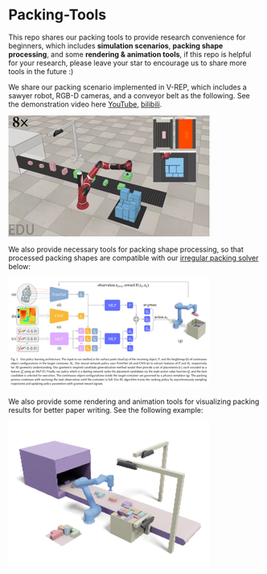 # Packing-Tools
This repo shares our packing tools to provide research convenience for beginners, which includes **simulation scenarios**, **packing shape processing**, and some **rendering & animation tools**, if this repo is helpful for your research, please leave your star to encourage us to share more tools in the future :)



We share our packing scenario implemented in V-REP, which includes a sawyer robot, RGB-D cameras, and a conveyor belt as the following. See the demonstration video here [YouTube](https://www.youtube.com/watch?v=hBzZA_21G3M&t=6s), [bilibili](https://www.bilibili.com/video/BV1st4y1H7kU/?vd_source=b1e4277847248c95062cf16ab3b58e73).

<img src="vrep-simulation-scene/images/packing.png" alt="Online packing" width="400" height="240">

We also provide necessary tools for packing shape processing, so that processed packing shapes are compatible with our [irregular packing solver]((https://github.com/alexfrom0815/IR-BPP)) below:

<img src="packing-shape-processing/images/packing_policy.png" alt="Packing" width="400" height="220">

We also provide some rendering and animation tools for visualizing packing results for better paper writing. See the following example:

<img src="packing-scenario-rendering/images/buffer_faster.gif" alt="Packing" width="400" height="290">
